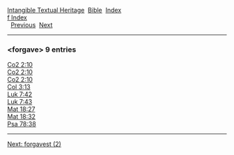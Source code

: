 [Intangible Textual Heritage](../../index)  [Bible](../index) 
[Index](index)   
[f Index](_f_)  
  [Previous](c04428)  [Next](c04430) 

------------------------------------------------------------------------

### &lt;forgave&gt; 9 entries

[Co2 2:10](../kjv/co2002.htm#010)  
[Co2 2:10](../kjv/co2002.htm#010)  
[Co2 2:10](../kjv/co2002.htm#010)  
[Col 3:13](../kjv/col003.htm#013)  
[Luk 7:42](../kjv/luk007.htm#042)  
[Luk 7:43](../kjv/luk007.htm#043)  
[Mat 18:27](../kjv/mat018.htm#027)  
[Mat 18:32](../kjv/mat018.htm#032)  
[Psa 78:38](../kjv/psa078.htm#038)  

------------------------------------------------------------------------

[Next: forgavest (2)](c04430)
